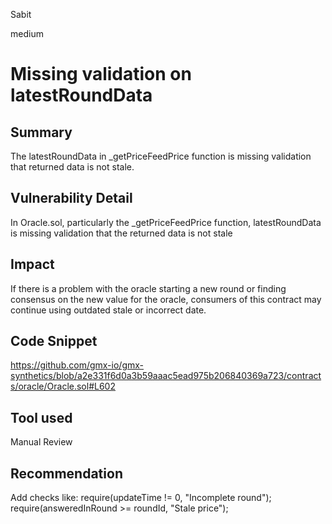 Sabit

medium

# Missing validation on latestRoundData

## Summary
The latestRoundData in _getPriceFeedPrice function is missing validation that returned data is not stale.

## Vulnerability Detail
In Oracle.sol, particularly the _getPriceFeedPrice function, latestRoundData is missing validation that the returned data is not stale

## Impact
If there is a problem with the oracle starting a new round or finding consensus on the new value for the oracle, consumers of this contract may continue using outdated stale or incorrect date. 

## Code Snippet
https://github.com/gmx-io/gmx-synthetics/blob/a2e331f6d0a3b59aaac5ead975b206840369a723/contracts/oracle/Oracle.sol#L602

## Tool used

Manual Review

## Recommendation
Add checks like: require(updateTime != 0, "Incomplete round"); require(answeredInRound >= roundId, "Stale price");

